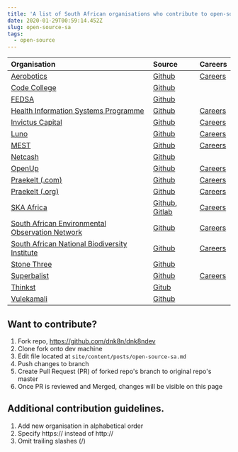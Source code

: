 ```yaml
---
title: 'A list of South African organisations who contribute to open-source'
date: 2020-01-29T00:59:14.452Z
slug: open-source-sa
tags:
  - open-source
---
```


| Organisation                                                               | Source                                                                          | Careers                                                          |
| :------------------------------------------------------------------------- | :------------------------------------------------------------------------------ | :--------------------------------------------------------------- |
| [Aerobotics](https://www.aerobotics.com)                                   | [Github](https://github.com/Aerobotics)                                         | [Careers](https://aerobotics.breezy.hr)                          |
| [Code College](https://codecollege.co.za)                                  | [Github](https://github.com/codecollegeza)                                      |                                                                  |
| [FEDSA](https://www.fedsa.org)                                             | [Github](https://github.com/fedsa)                                              |                                                                  |
| [Health Information Systems Programme](https://www.hisp.org)               | [Github](https://github.com/HISPSA)                                             | [Careers](https://www.hisp.org/index.php/hisp-careers)           |
| [Invictus Capital](https://invictuscapital.com)                            | [Github](https://github.com/invictuscapital)                                    | [Careers](https://www.linkedin.com/company/invictuscapital/jobs) |
| [Luno](https://www.luno.com/)                                              | [Github](https://github.com/luno)                                               | [Careers](https://www.luno.com/en/careers)                       |
| [MEST](https://meltwater.org)                                              | [Github](https://githu`b.com/mestafrica)                                        | [Careers](https://meltwater.org/join-mest/careers)               |
| [Netcash](https://netcash.co.za)                                           | [Github](https://github.com/Netcash-ZA)                                         |                                                                  |
| [OpenUp](https://openup.org.za)                                            | [Github](https://github.com/openupsa)                                           | [Careers](https://openup.org.za/careers.html)                    |
| [Praekelt (.com)](https://www.praekelt.com)                                | [Github](https://github.com/praekelt)                                           | [Careers](mailto:careers@praekelt.com)                           |
| [Praekelt (.org)](https://www.praekelt.org)                                | [Github](https://github.com/praekeltfoundation)                                 | [Careers](https://www.praekelt.org/careers)                      |
| [SKA Africa](https://www.ska.ac.za)                                        | [Github](https://github.com/ska-sa), [Gitlab](https://gitlab.com/ska-telescope) | [Careers](https://www.ska.ac.za/vacancies)                       |
| [South African Environmental Observation Network](https://www.saeon.ac.za) | [Github](https://github.com/SAEONData)                                          | [Careers](https://www.saeon.ac.za/careers)                       |
| [South African National Biodiversity Institute](https://www.sanbi.org)     | [Github](https://github.com/SANBIBiodiversityforLife)                           | [Careers](https://www.sanbi.org/jobs)                            |
| [Stone Three](https://www.stonethree.com)                                  | [Github](https://github.com/stonethree)                                         |                                                                  |
| [Superbalist](https://superbalist.com)                                     | [Github](https://github.com/Superbalist)                                        | [Careers](https://superbalist.com/careers)                       |
| [Thinkst](https://thinkst.com)                                             | [Gitub](https://github.com/thinkst)                                             |                                                                  |
| [Vulekamali](https://vulekamali.gov.za/faq)                                | [Github](https://github.com/vulekamali)                                         |                                                                  |

## Want to contribute?

1. Fork repo, https://github.com/dnk8n/dnk8ndev
1. Clone fork onto dev machine
1. Edit file located at `site/content/posts/open-source-sa.md`
1. Push changes to branch
1. Create Pull Request (PR) of forked repo's branch to original repo's master
1. Once PR is reviewed and Merged, changes will be visible on this page

## Additional contribution guidelines.

1. Add new organisation in alphabetical order
1. Specify https:// instead of http://
1. Omit trailing slashes (/)
